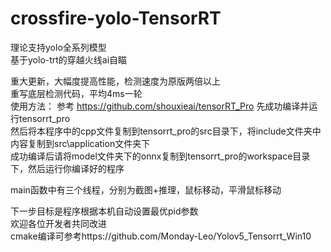 # crossfire-yolo-TensorRT   
理论支持yolo全系列模型  
基于yolo-trt的穿越火线ai自瞄  
  
    
重大更新，大幅度提高性能，检测速度为原版两倍以上  
重写底层检测代码，平均4ms一轮  
使用方法： 
参考 https://github.com/shouxieai/tensorRT_Pro 先成功编译并运行tensorrt_pro  
然后将本程序中的cpp文件复制到tensorrt_pro的src目录下，将include文件夹中内容复制到src\application文件夹下  
成功编译后请将model文件夹下的onnx复制到tensorrt_pro的workspace目录下，然后运行你编译好的程序  
  
  
main函数中有三个线程，分别为截图+推理，鼠标移动，平滑鼠标移动  
  
  
  
下一步目标是程序根据本机自动设置最优pid参数    
欢迎各位开发者共同改进   
cmake编译可参考https://github.com/Monday-Leo/Yolov5_Tensorrt_Win10  
 
